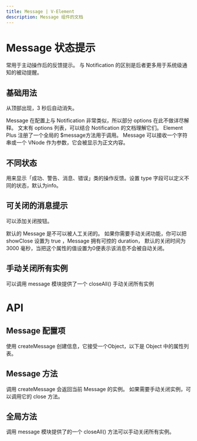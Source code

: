 ```yaml
---
title: Message | V-Element
description: Message 组件的文档
---
```


# Message 状态提示
常用于主动操作后的反馈提示。 与 Notification 的区别是后者更多用于系统级通知的被动提醒。



## 基础用法
从顶部出现，3 秒后自动消失。

Message 在配置上与 Notification 非常类似，所以部分 options 在此不做详尽解释。 文末有 options 列表，可以结合 Notification 的文档理解它们。 Element Plus 注册了一个全局的 $message方法用于调用。 Message 可以接收一个字符串或一个 VNode 作为参数，它会被显示为正文内容。

<preview path="../demo/Message/Basic.vue" title="基础用法" description="Button 组件的基础用法"></preview>

## 不同状态
用来显示「成功、警告、消息、错误」类的操作反馈。设置 type 字段可以定义不同的状态，默认为info。
<preview path="../demo/Message/Types.vue" title="基础用法" description="Button 组件的基础用法"></preview>

## 可关闭的消息提示
可以添加关闭按钮。

默认的 Message 是不可以被人工关闭的。 如果你需要手动关闭功能，你可以把 showClose 设置为 true ，Message 拥有可控的 duration， 默认的关闭时间为 3000 毫秒，当把这个属性的值设置为0便表示该消息不会被自动关闭。
<preview path="../demo/Message/Duration.vue" title="基础用法" description="Button 组件的基础用法"></preview>

## 手动关闭所有实例
可以调用 message 模块提供了一个 closeAll() 手动关闭所有实例
<preview path="../demo/Message/closeAll.vue" title="基础用法" description="Button 组件的基础用法"></preview>

# API
## Message 配置项
使用 createMessage 创建信息，它接受一个Object，以下是 Object 中的属性列表。
## Message 方法
调用 createMessage 会返回当前 Message 的实例。 如果需要手动关闭实例，可以调用它的 close 方法。
## 全局方法
调用 message 模块提供了的一个 closeAll() 方法可以手动关闭所有实例。
